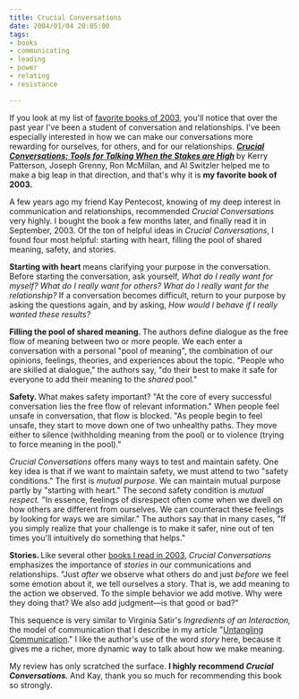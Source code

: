 ```yaml
--- 
title: Crucial Conversations
date: 2004/01/04 20:05:00
tags: 
- books
- communicating
- leading
- power
- relating
- resistance

---
```


<p> If you look at my list of <a href="/2004/01/favorite_books/">favorite books of 2003</a>, you'll notice that over the past year I've been a student of conversation and relationships. I've been especially interested in how we can make our conversations more rewarding for ourselves, for others, and for our relationships. <strong>
<em>
<a href="http://www.amazon.com/exec/obidos/ASIN/0071401946/dalehemer-20">Crucial Conversations: Tools for Talking When the Stakes are High</a>
</em>
</strong> by Kerry Patterson, Joseph Grenny, Ron McMillan, and Al Switzler helped me to make a big leap in that direction, and that's why it is <strong> my favorite book of 2003. </strong>
</p>
<p> A few years ago my friend Kay Pentecost, knowing of my deep interest in communication and relationships, recommended <em>Crucial Conversations</em> very highly. I bought the book a few months later, and finally read it in September, 2003. Of the ton of helpful ideas in <em>Crucial Conversations</em>, I found four most helpful: starting with heart, filling the pool of shared meaning, safety, and stories. </p>
<p>
<strong> Starting with heart </strong> means clarifying your purpose in the conversation. Before starting the conversation, ask yourself, <em> What do I really want for myself? What do I really want for others? What do I really want for the relationship? </em> If a conversation becomes difficult, return to your purpose by asking the questions again, and by asking, <em> How would I behave if I really wanted these results? </em>
</p>
<p>
<strong> Filling the pool of shared meaning. </strong> The authors define dialogue as the free flow of meaning between two or more people. We each enter a conversation with a personal "pool of meaning", the combination of our opinions, feelings, theories, and experiences about the topic. "People who are skilled at dialogue," the authors say, "do their best to make it safe for everyone to add their meaning to the <em>shared</em> pool." </p>
<p>
<strong> Safety. </strong> What makes safety important? "At the core of every successful conversation lies the free flow of relevant information." When people feel unsafe in conversation, that flow is blocked. "As people begin to feel unsafe, they start to move down one of two unhealthy paths. They move either to silence (withholding meaning from the pool) or to violence (trying to force meaning in the pool)." </p>
<p>
<em>Crucial Conversations</em> offers many ways to test and maintain safety. One key idea is that if we want to maintain safety, we must attend to two "safety conditions." The first is <em>mutual purpose.</em> We can maintain mutual purpose partly by "starting with heart." The second safety condition is <em>mutual respect.</em> "In essence, feelings of disrespect often come when we dwell on how others are different from ourselves. We can counteract these feelings by looking for ways we are similar." The authors say that in many cases, "If you simply realize that your challenge is to make it safer, nine out of ten times you'll intuitively do something that helps." </p>
<p>
<strong> Stories. </strong> Like several other <a href="/2004/01/favorite_books/">books I read in 2003</a>, <em>Crucial Conversations</em> emphasizes the importance of <em>stories</em> in our communications and relationships. "Just <em>after</em> we observe what others do and just <em>before</em> we feel some emotion about it, we tell ourselves a story. That is, we add meaning to the action we observed. To the simple behavior we add motive. Why were they doing that? We also add judgment—is that good or bad?" </p>
<p> This sequence is very similar to Virginia Satir's <em>Ingredients of an Interaction,</em> the model of communication that I describe in my article "<a href="http://dhemery.com/articles/untangling_communication/">Untangling Communication</a>." I like the author's use of the word <em>story</em> here, because it gives me a richer, more dynamic way to talk about how we make meaning. </p>
<p> My review has only scratched the surface. <strong>I highly recommend <em>Crucial Conversations.</em>
</strong> And Kay, thank you so much for recommending this book so strongly. </p>
